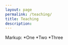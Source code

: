 ```yaml
---
layout: page
permalink: /teaching/
title: Teaching
description: 
---
```


Markup: *One 
		*Two
		*Three